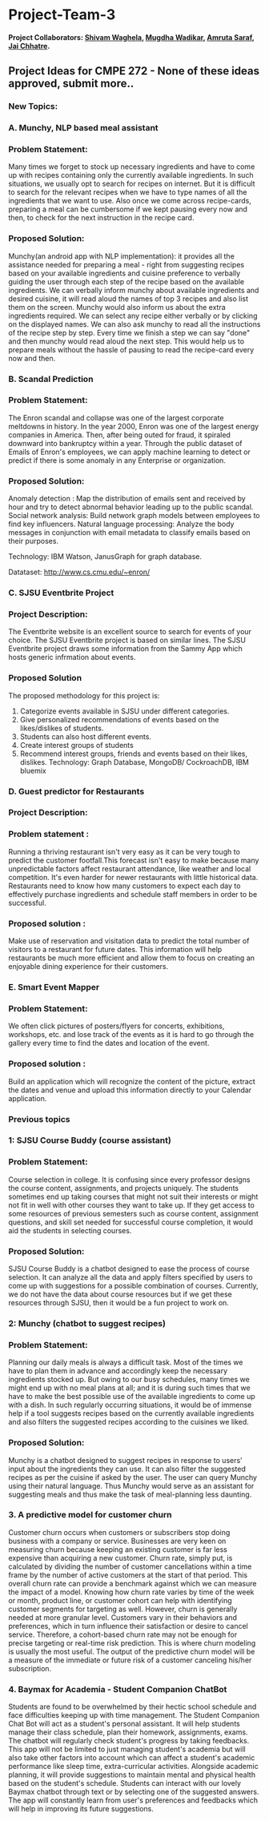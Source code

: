 # Project-Team-3

#### Project Collaborators: [Shivam Waghela](https://github.com/shivamwaghela), [Mugdha Wadikar](https://github.com/Mugdha001), [Amruta Saraf](https://github.com/amsaraf), [Jai Chhatre](https://github.com/c-jai).


## Project Ideas for CMPE 272 - None of these ideas approved, submit more..

### New Topics:

### A. Munchy, NLP based meal assistant
### Problem Statement:
Many times we forget to stock up necessary ingredients and have to come up with recipes containing only the currently available ingredients. In such situations, we usually opt to search for recipes on internet. But it is difficult to search for the relevant recipes when we have to type names of all the ingredients that we want to use. Also once we come across recipe-cards, preparing a meal can be cumbersome if we kept pausing every now and then, to check for the next instruction in the recipe card.
### Proposed Solution:
Munchy(an android app with NLP implementation): it provides all the assistance needed for preparing a meal - right from suggesting recipes based on your available ingredients and cuisine preference to verbally guiding the user through each step of the recipe based on the available ingredients.
We can verbally inform munchy about available ingredients and desired cuisine, it will read aloud the names of top 3 recipes and also list them on the screen. Munchy would also inform us about the extra ingredients required. We can select any recipe either verbally or by clicking on the displayed names.  We can also ask munchy to read all the instructions of the recipe step by step. Every time we finish a step we can say "done" and then munchy would read aloud the next step. This would help us to prepare meals without the hassle of pausing to read the recipe-card every now and then.


### B. Scandal Prediction
### Problem Statement: 
The Enron scandal and collapse was one of the largest corporate meltdowns in history.
In the year 2000, Enron was one of the largest energy companies in America. Then, after being outed for fraud, it spiraled downward into bankruptcy within a year. Through the public dataset of Emails of Enron's employees, we can apply machine learning to detect or predict if there is some anomaly in any Enterprise or organization.

### Proposed Solution:
Anomaly detection : Map the distribution of emails sent and received by hour and try to detect abnormal behavior leading up to the public scandal.
Social network analysis: Build network graph models between employees to find key influencers.
Natural language processing: Analyze the body messages in conjunction with email metadata to classify emails based on their purposes.

Technology: IBM Watson, JanusGraph for graph database.

Datataset: http://www.cs.cmu.edu/~enron/

### C. SJSU Eventbrite Project
### Project Description:
The Eventbrite website is an excellent source to search for events of your choice. The SJSU Eventbrite project is based on similar lines. The SJSU Eventbrite project draws some information from the Sammy App which hosts generic infrmation about events.
### Proposed Solution
The proposed methodology for this project is: 
1. Categorize events available in SJSU under different categories.
2. Give personalized recommendations of events based on the likes/dislikes of students.
3. Students can also host different events.
4. Create interest groups of students
5. Recommend interest groups, friends and events based on their likes, dislikes.
Technology: Graph Database, MongoDB/ CockroachDB, IBM bluemix


### D. Guest predictor for Restaurants
### Project Description:

### Problem statement :
Running a thriving restaurant isn't very easy as it can be very tough to predict the customer footfall.This forecast isn't easy to make because many unpredictable factors affect restaurant attendance, like weather and local competition. It's even harder for newer restaurants with little historical data.
Restaurants need to know how many customers to expect each day to effectively purchase ingredients and schedule staff members in order to be successful. 
 
### Proposed solution : 
Make use of reservation and visitation data to predict the total number of visitors to a restaurant for future dates. This information will help restaurants be much more efficient and allow them to focus on creating an enjoyable dining experience for their customers.


### E. Smart Event Mapper  
### Problem Statement:
We often click pictures of posters/flyers for concerts, exhibitions, workshops, etc. and lose track of the events as it is hard to go through the gallery every time to find the dates and location of the event.

### Proposed solution : 
Build an application which will recognize the content of the picture, extract the dates and venue and upload this information directly to your Calendar application.

### Previous topics


### 1: SJSU Course Buddy (course assistant)

### Problem Statement:
Course selection in college. It is confusing since every professor designs the course content, assignments, and projects uniquely. The students sometimes end up taking courses that might not suit their interests or might not fit in well with other courses they want to take up. If they get access to some resources of previous semesters such as course content, assignment questions, and skill set needed for successful course completion, it would aid the students in selecting courses. 
### Proposed Solution:
SJSU Course Buddy is a chatbot designed to ease the process of course selection. It can analyze all the data and apply filters specified by users to come up with suggestions for a possible combination of courses. Currently, we do not have the data about course resources but if we get these resources through SJSU, then it would be a fun project to work on.


### 2: Munchy (chatbot to suggest recipes)

### Problem Statement:
Planning our daily meals is always a difficult task. Most of the times we have to plan them in advance and accordingly keep the necessary ingredients stocked up. But owing to our busy schedules, many times we might end up with no meal plans at all; and it is during such times that we have to make the best possible use of the available ingredients to come up with a dish. In such regularly occurring situations, it would be of immense help if a tool suggests recipes based on the currently available ingredients and also filters the suggested recipes according to the cuisines we liked.
### Proposed Solution:
Munchy is a chatbot designed to suggest recipes in response to users’ input about the ingredients they can use. It can also filter the suggested recipes as per the cuisine if asked by the user. The user can query Munchy using their natural language. Thus Munchy would serve as an assistant for suggesting meals and thus make the task of meal-planning less daunting.


### 3. A predictive model for customer churn

Customer churn occurs when customers or subscribers stop doing business with a company or service.
Businesses are very keen on measuring churn because keeping an existing customer is far less expensive than acquiring a new customer.
Churn rate, simply put, is calculated by dividing the number of customer cancellations within a time frame by the number of active customers at the start of that period. This overall churn rate can provide a benchmark against which we can measure the impact of a model. Knowing how churn rate varies by time of the week or month, product line, or customer cohort can help with identifying customer segments for targeting as well. 
However, churn is generally needed at more granular level. Customers vary in their behaviors and preferences, which in turn influence their satisfaction or desire to cancel service. Therefore, a cohort-based churn rate may not be enough for precise targeting or real-time risk prediction. This is where churn modeling is usually the most useful. 
The output of the predictive churn model will be a measure of the immediate or future risk of a customer canceling his/her subscription.  

### 4. Baymax for Academia - Student Companion ChatBot

Students are found to be overwhelmed by their hectic school schedule and face difficulties keeping up with time management. The Student Companion Chat Bot will act as a student's personal assistant. It will help students manage their class schedule, plan their homework, assignments, exams. The chatbot will regularly check student's progress by taking feedbacks. This app will not be limited to just managing student's academia but will also take other factors into account which can affect a student's academic performance like sleep time, extra-curricular activities. Alongside academic planning, it will provide suggestions to maintain mental and physical health based on the student's schedule. Students can interact with our lovely Baymax chatbot through text or by selecting one of the suggested answers. The app will constantly learn from user's preferences and feedbacks which will help in improving its future suggestions. 






